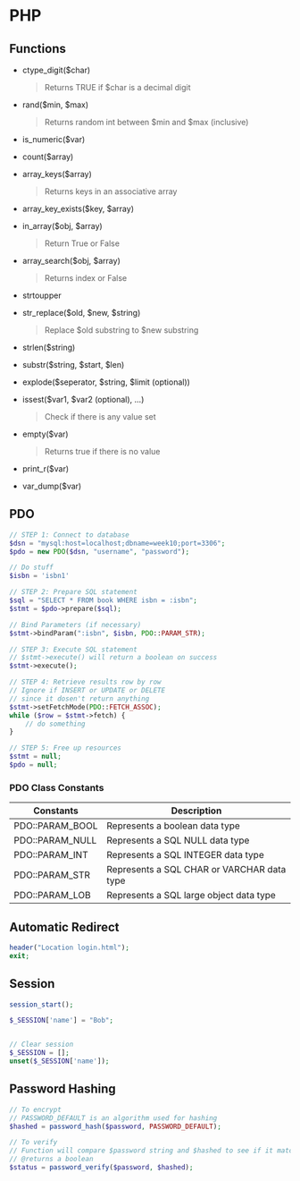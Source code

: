 # PHP

## Functions

- ctype_digit($char)
    > Returns TRUE if $char is a decimal digit
- rand($min, $max)
    > Returns random int between $min and $max (inclusive)
- is_numeric($var)

- count($array)
- array_keys($array)
    > Returns keys in an associative array
- array_key_exists($key, $array)
- in_array($obj, $array)
    > Return True or False
- array_search($obj, $array)
    > Returns index or False

- strtoupper
- str_replace($old, $new, $string)
    > Replace $old substring to $new substring
- strlen($string)
- substr($string, $start, $len)
- explode($seperator, $string, $limit (optional))

- issest($var1, $var2 (optional), ...)
    > Check if there is any value set
- empty($var)
    > Returns true if there is no value
- print_r($var)
- var_dump($var)

## PDO

```php
// STEP 1: Connect to database
$dsn = "mysql:host=localhost;dbname=week10;port=3306";
$pdo = new PDO($dsn, "username", "password");

// Do stuff
$isbn = 'isbn1'

// STEP 2: Prepare SQL statement
$sql = "SELECT * FROM book WHERE isbn = :isbn";
$stmt = $pdo->prepare($sql);

// Bind Parameters (if necessary)
$stmt->bindParam(":isbn", $isbn, PDO::PARAM_STR);

// STEP 3: Execute SQL statement
// $stmt->execute() will return a boolean on success
$stmt->execute();

// STEP 4: Retrieve results row by row
// Ignore if INSERT or UPDATE or DELETE
// since it dosen't return anything
$stmt->setFetchMode(PDO::FETCH_ASSOC);
while ($row = $stmt->fetch) {
    // do something
}

// STEP 5: Free up resources
$stmt = null;
$pdo = null;

```

### PDO Class Constants

|Constants           |Description                       |
|--------------------|----------------------------------|
|PDO::PARAM_BOOL  |Represents a boolean data type       |
|PDO::PARAM_NULL  |Represents a SQL NULL data type      |
|PDO::PARAM_INT   |Represents a SQL INTEGER data type   |
|PDO::PARAM_STR   |Represents a SQL CHAR or VARCHAR data type|
|PDO::PARAM_LOB   |Represents a SQL large object data type|

## Automatic Redirect

```php
header("Location login.html");
exit;
```

## Session

```php
session_start();

$_SESSION['name'] = "Bob";


// Clear session
$_SESSION = [];
unset($_SESSION['name']);
```

## Password Hashing

```php
// To encrypt
// PASSWORD_DEFAULT is an algorithm used for hashing
$hashed = password_hash($password, PASSWORD_DEFAULT);

// To verify
// Function will compare $password string and $hashed to see if it matches
// @returns a boolean
$status = password_verify($password, $hashed);
```
